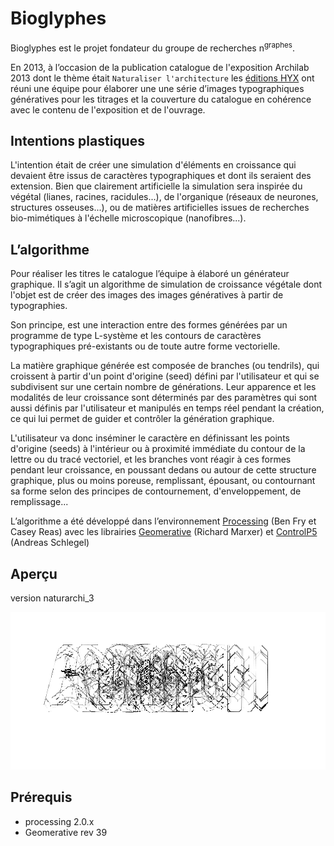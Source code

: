 # Bioglyphes

Bioglyphes est le projet fondateur du groupe de recherches n<sup>graphes</sup>.

En 2013, à l’occasion de la publication catalogue de l'exposition Archilab 2013 dont le thème était `Naturaliser l'architecture` les [éditions HYX](http://www.editions-hyx.com/fr/livres/naturaliser-larchitecture-archilab-2013) ont réuni une équipe pour élaborer une une série d’images typographiques génératives pour les titrages et la couverture du catalogue en cohérence avec le contenu de l'exposition et de l'ouvrage. 

## Intentions plastiques

L'intention était de créer une simulation d'éléments en croissance qui devaient être issus de caractères typographiques et dont ils seraient des extension. Bien que clairement artificielle la simulation  sera inspirée du végétal (lianes, racines, racidules...), de l'organique (réseaux de neurones, structures osseuses...), ou de matières artificielles issues de recherches bio-mimétiques à l'échelle microscopique (nanofibres...).


## L’algorithme 

Pour réaliser les titres le catalogue l’équipe à élaboré un générateur graphique. Il s’agit un algorithme de simulation de croissance végétale dont l'objet est de créer des images des images génératives à partir de typographies.

Son principe, est une interaction entre des formes générées par un programme de type L-système et les contours de caractères typographiques pré-existants ou de toute autre forme vectorielle. 

La matière graphique générée est composée de branches (ou tendrils), qui croissent à partir d'un point d'origine (seed) défini par l'utilisateur et qui se subdivisent sur une certain nombre de générations. Leur apparence et les modalités de leur croissance sont déterminés par des paramètres qui sont aussi définis par l'utilisateur et manipulés en temps réel pendant la création, ce qui lui permet de guider et contrôler la génération graphique.

L'utilisateur va donc inséminer le caractère en définissant les points d'origine (seeds) à l'intérieur ou à proximité immédiate du contour de la lettre ou du tracé vectoriel, et les branches vont réagir à  ces formes pendant leur croissance, en poussant dedans ou autour de cette structure graphique, plus ou moins poreuse, remplissant, épousant, ou contournant sa forme selon des principes de contournement, d'enveloppement, de remplissage...

L’algorithme a été développé  dans l’environnement [Processing](http://processing.org) (Ben Fry et Casey Reas) avec les librairies [Geomerative](http://www.ricardmarxer.com/geomerative/) (Richard Marxer) et [ControlP5](http://www.sojamo.de/libraries/controlP5/) (Andreas Schlegel)

## Aperçu

version naturarchi_3

![image](preview.png)

## Prérequis

- processing 2.0.x
- Geomerative rev 39
